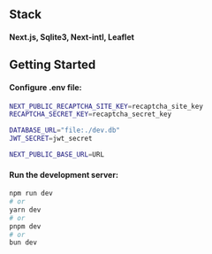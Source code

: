 ## Stack

#### Next.js, Sqlite3, Next-intl, Leaflet

## Getting Started

#### Configure .env file:

```bash
NEXT_PUBLIC_RECAPTCHA_SITE_KEY=recaptcha_site_key
RECAPTCHA_SECRET_KEY=recaptcha_secret_key

DATABASE_URL="file:./dev.db"
JWT_SECRET=jwt_secret

NEXT_PUBLIC_BASE_URL=URL
```

#### Run the development server:

```bash
npm run dev
# or
yarn dev
# or
pnpm dev
# or
bun dev
```

